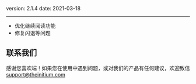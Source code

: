 version: 2.1.4
date: 2021-03-18

---

- 优化继续阅读功能
- 修复闪退等问题

## 联系我们

感谢您喜欢端！如果您在使用中遇到问题，或对我们的产品有任何建议，欢迎致信 [support@theinitium.com](mailto:support@theinitium.com)